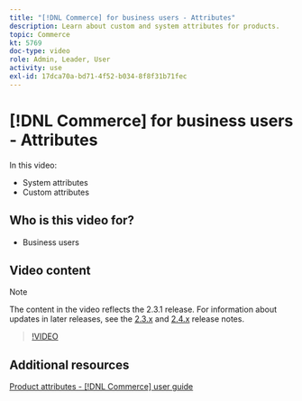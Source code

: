 ```yaml
---
title: "[!DNL Commerce] for business users - Attributes"
description: Learn about custom and system attributes for products.
topic: Commerce
kt: 5769
doc-type: video
role: Admin, Leader, User
activity: use
exl-id: 17dca70a-bd71-4f52-b034-8f8f31b71fec
---
```

# [!DNL Commerce] for business users - Attributes

In this video:

- System attributes
- Custom attributes

## Who is this video for?

- Business users

## Video content

>[!NOTE]
>
>The content in the video reflects the 2.3.1 release. For information about updates in later releases, see the [ 2.3.x](https://devdocs.magento.com/guides/v2.3/release-notes/bk-release-notes.html) and [2.4.x](https://devdocs.magento.com/guides/v2.4/release-notes/bk-release-notes.html) release notes.

>[!VIDEO](https://video.tv.adobe.com/v/35954?quality=12&learn=on)

## Additional resources

[Product attributes - [!DNL Commerce] user guide](https://docs.magento.com/user-guide/catalog/product-attributes.html)
